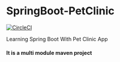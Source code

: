 # SpringBoot-PetClinic

[![CircleCI](https://circleci.com/gh/VinayagamD/SpringBoot-PetClinic.svg?style=svg)](https://circleci.com/gh/VinayagamD/SpringBoot-PetClinic)


Learning Spring Boot With Pet Clinic App

#### It is a multi module  maven project



